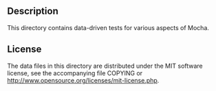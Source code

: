 Description
------------

This directory contains data-driven tests for various aspects of Mocha.

License
--------

The data files in this directory are distributed under the MIT software
license, see the accompanying file COPYING or
http://www.opensource.org/licenses/mit-license.php.

